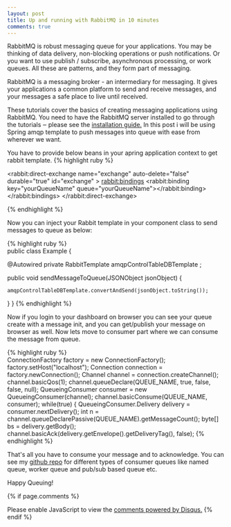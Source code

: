```yaml
---
layout: post
title: Up and running with RabbitMQ in 10 minutes
comments: true
---
```


RabbitMQ is robust messaging queue for your applications. You may be thinking of data delivery, non-blocking operations or push notifications. Or you want to use publish / subscribe, asynchronous processing, or work queues. All these are patterns, and they form part of messaging.

RabbitMQ is a messaging broker - an intermediary for messaging. It gives your applications a common platform to send and receive messages, and your messages a safe place to live until received.

These tutorials cover the basics of creating messaging applications using RabbitMQ. You need to have the RabbitMQ server installed to go through the tutorials ‒ please see the [installation guide.](http://www.rabbitmq.com/download.html) In this post i will be using Spring amqp template to push messages into queue with ease from wherever we want.

You have to provide below beans in your apring application context to get rabbit template.
	{% highlight ruby %}
	<beans xmlns:rabbit="http://www.springframework.org/schema/rabbit" >

<bean id="connectionFactory" class="org.springframework.amqp.rabbit.connection.CachingConnectionFactory">
	<constructor-arg value="${rabbitMQ.address}"></constructor-arg>
	<property name="username" value="${rabbitMQ.username}" />
	<property name="password" value="${rabbitMQ.password}" />
</bean>

<rabbit:direct-exchange name="exchange" auto-delete="false" durable="true" id="exchange" >
	<rabbit:bindings>
		<rabbit:binding key="yourQueueName" queue="yourQueueName"></rabbit:binding>
	</rabbit:bindings>
</rabbit:direct-exchange>

<bean id="yourQueueName" class="org.springframework.amqp.core.Queue">
	<constructor-arg value="yourQueueName"></constructor-arg>
	<constructor-arg value="true"></constructor-arg>
	<constructor-arg value="false"></constructor-arg>
	<constructor-arg value="false"></constructor-arg>
</bean>

<bean id="amqpRabbitTemplate" class="org.springframework.amqp.rabbit.core.RabbitTemplate">
	<constructor-arg ref="connectionFactory"></constructor-arg>
	<property name="exchange" value="exchange"></property>
	<property name="routingKey" value="yourQueueName"></property>
	<property name="queue" value="yourQueueName"></property>
</bean>
{% endhighlight %}

Now you can inject your Rabbit template in your component class to send messages to queue as below:

{% highlight ruby %}  
public class Example {

  @Autowired
  private RabbitTemplate amqpControlTableDBTemplate ;
	
  public void sendMessageToQueue(JSONObject jsonObject) {
    
    amqpControlTableDBTemplate.convertAndSend(jsonObject.toString());
    
  }
}
{% endhighlight %} 

Now if you login to your dashboard on browser you can see your queue create with a message init, and you can get/publish your message on browser as well. Now lets move to consumer part where we can consume the message from queue.

{% highlight ruby %}  
ConnectionFactory factory = new ConnectionFactory();
factory.setHost("localhost");
Connection connection = factory.newConnection();
Channel channel = connection.createChannel();
channel.basicQos(1);
channel.queueDeclare(QUEUE_NAME, true, false, false, null);
QueueingConsumer consumer = new QueueingConsumer(channel);
channel.basicConsume(QUEUE_NAME, consumer);
while(true) {
QueueingConsumer.Delivery delivery = consumer.nextDelivery();
int n = channel.queueDeclarePassive(QUEUE_NAME).getMessageCount();
byte[] bs = delivery.getBody();
channel.basicAck(delivery.getEnvelope().getDeliveryTag(), false);
{% endhighlight %} 

That's all you have to consume your message and to acknowledge. You can see my [github repo](https://github.com/prathapc/RabbitMQ) for different types of consumer queues like named queue, worker queue and pub/sub based queue etc.

Happy Queuing!


{% if page.comments %}
<div id="disqus_thread"></div>
<script type="text/javascript">
    /* * * CONFIGURATION VARIABLES * * */
    var disqus_shortname = 'wwwprathapchowdarycom';
    
    /* * * DON'T EDIT BELOW THIS LINE * * */
    (function() {
        var dsq = document.createElement('script'); dsq.type = 'text/javascript'; dsq.async = true;
        dsq.src = '//' + disqus_shortname + '.disqus.com/embed.js';
        (document.getElementsByTagName('head')[0] || document.getElementsByTagName('body')[0]).appendChild(dsq);
    })();
</script>
<noscript>Please enable JavaScript to view the <a href="https://disqus.com/?ref_noscript" rel="nofollow">comments powered by Disqus.</a></noscript>
{% endif %}